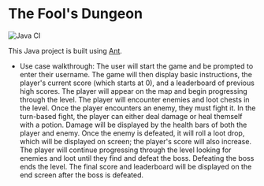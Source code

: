 # The Fool's Dungeon
![Java CI](https://github.com/dthornton22/team-9-project-cs-321-01/workflows/Java%20CI/badge.svg?branch=master)

This Java project is built using [Ant](https://ant.apache.org).

- Use case walkthrough: The user will start the game and be prompted to enter their username. The game will then display basic instructions, the player's current score (which starts at 0), and a leaderboard of previous high scores. The player will appear on the map and begin progressing through the level. The player will encounter enemies and loot chests in the level. Once the player encounters an enemy, they must fight it. In the turn-based fight, the player can either deal damage or heal themself with a potion. Damage will be displayed by the health bars of both the player and enemy. Once the enemy is defeated, it will roll a loot drop, which will be displayed on screen; the player's score will also increase. The player will continue progressing through the level looking for enemies and loot until they find and defeat the boss. Defeating the boss ends the level. The final score and leaderboard will be displayed on the end screen after the boss is defeated.
